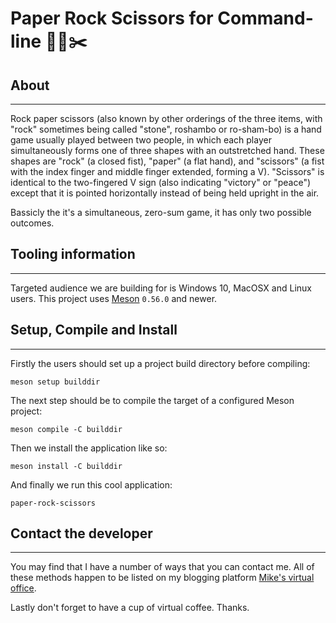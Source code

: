 # Paper Rock Scissors for Command-line 📃🗿✂️

## About

* * *

Rock paper scissors (also known by other orderings of the three items, with "rock"
sometimes being called "stone", roshambo or ro-sham-bo) is a hand game usually
played between two people, in which each player simultaneously forms one of three
shapes with an outstretched hand. These shapes are "rock" (a closed fist), "paper"
(a flat hand), and "scissors" (a fist with the index finger and middle finger
extended, forming a V). "Scissors" is identical to the two-fingered V sign (also
indicating "victory" or "peace") except that it is pointed horizontally instead of
being held upright in the air.

Bassicly the it's a simultaneous, zero-sum game, it has only two possible outcomes.

## Tooling information

* * *

Targeted audience we are building for is Windows 10, MacOSX and Linux users. This project uses
[Meson](https://mesonbuild.com/) `0.56.0` and newer.

## Setup, Compile and Install

* * *

Firstly the users should set up a project build directory before
compiling:

```console
meson setup builddir
```

The next step should be to compile the target of a configured
Meson project:

```console
meson compile -C builddir
```

Then we install the application like so:

```console
meson install -C builddir
```

And finally we run this cool application:

```console
paper-rock-scissors
```

## Contact the developer

* * *

You may find that I have a number of ways that you can contact
me. All of these methods happen to be listed on my blogging platform
[Mike's virtual office](https://michaelbrockus.home.blog/contact/).

Lastly don't forget to have a cup of virtual coffee. Thanks.

